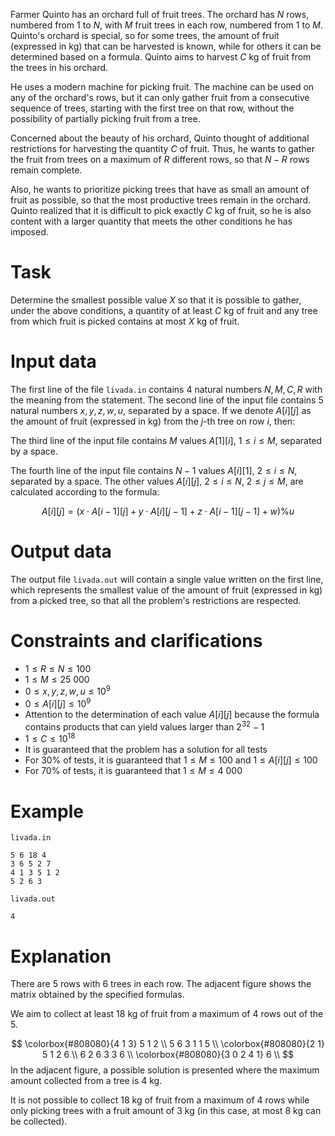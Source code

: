
Farmer Quinto has an orchard full of fruit trees. The orchard has $N$ rows, numbered from $1$ to $N$, with $M$ fruit trees in each row, numbered from $1$ to $M$. Quinto's orchard is special, so for some trees, the amount of fruit (expressed in kg) that can be harvested is known, while for others it can be determined based on a formula. Quinto aims to harvest $C$ kg of fruit from the trees in his orchard.

He uses a modern machine for picking fruit. The machine can be used on any of the orchard's rows, but it can only gather fruit from a consecutive sequence of trees, starting with the first tree on that row, without the possibility of partially picking fruit from a tree.

Concerned about the beauty of his orchard, Quinto thought of additional restrictions for harvesting the quantity $C$ of fruit. Thus, he wants to gather the fruit from trees on a maximum of $R$ different rows, so that $N - R$ rows remain complete.

Also, he wants to prioritize picking trees that have as small an amount of fruit as possible, so that the most productive trees remain in the orchard. Quinto realized that it is difficult to pick exactly $C$ kg of fruit, so he is also content with a larger quantity that meets the other conditions he has imposed.

# Task

Determine the smallest possible value $X$ so that it is possible to gather, under the above conditions, a quantity of at least $C$ kg of fruit and any tree from which fruit is picked contains at most $X$ kg of fruit.

# Input data

The first line of the file `livada.in` contains 4 natural numbers $N, M, C, R$ with the meaning from the statement. The second line of the input file contains 5 natural numbers $x, y, z, w, u$, separated by a space. If we denote $A[i][j]$ as the amount of fruit (expressed in kg) from the $j$-th tree on row $i$, then:

The third line of the input file contains $M$ values $A[1][i]$, $1 \leq i \leq M$, separated by a space.

The fourth line of the input file contains $N-1$ values $A[i][1]$, $2 \leq i \leq N$, separated by a space. The other values $A[i][j]$, $2 \leq i \leq N$, $2 \leq j \leq M$, are calculated according to the formula:

$$
A[i][j] = ( x \cdot A[i-1][j] + y \cdot A[i][j-1] + z \cdot A[i-1][j-1] + w ) \% u
$$

# Output data

The output file `livada.out` will contain a single value written on the first line, which represents the smallest value of the amount of fruit (expressed in kg) from a picked tree, so that all the problem's restrictions are respected.

# Constraints and clarifications

* $1 \leq R \leq N \leq 100$
* $1 \leq M \leq 25\ 000$
* $0 \leq x, y, z, w, u \leq 10^9$
* $0 \leq A[i][j] \leq 10^9$
* Attention to the determination of each value $A[i][j]$ because the formula contains products that can yield values larger than $2^{32}-1$
* $1 \leq C \leq 10^{18}$
* It is guaranteed that the problem has a solution for all tests
* For $30$% of tests, it is guaranteed that $1 \leq M \leq 100$ and $1 \leq A[i][j] \leq 100$
* For $70$% of tests, it is guaranteed that $1 \leq M \leq 4\ 000$

# Example

`livada.in`
```
5 6 18 4
3 6 5 2 7
4 1 3 5 1 2
5 2 6 3
```

`livada.out`
```
4
```

# Explanation

There are $5$ rows with $6$ trees in each row. The adjacent figure shows the matrix obtained by the specified formulas.

We aim to collect at least $18$ kg of fruit from a maximum of $4$ rows out of the $5$.

$$
\colorbox{#808080}{4 1 3} 5 1 2 \\
5 6 3 1 1 5 \\
\colorbox{#808080}{2 1} 5 1 2 6 \\
6 2 6 3 3 6 \\
\colorbox{#808080}{3 0 2 4 1} 6 \\
$$
In the adjacent figure, a possible solution is presented where the maximum amount collected from a tree is $4$ kg.

It is not possible to collect $18$ kg of fruit from a maximum of $4$ rows while only picking trees with a fruit amount of $3$ kg (in this case, at most $8$ kg can be collected).

